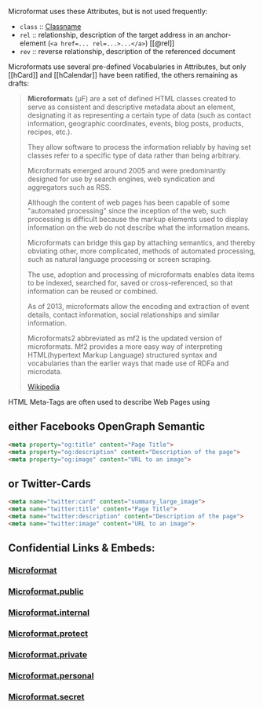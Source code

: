 Microformat uses these Attributes, but is not used frequently:
- `class` :: [Classname](https://en.wikipedia.org/wiki/Class_(computer_programming)) 
- `rel` :: relationship, description of the target address in an anchor-element (`<a href=... rel=...>...</a>`) [[@rel]] 
- `rev` :: reverse relationship, description of the referenced document

Microformats use several pre-defined Vocabularies in Attributes, but only [[hCard]] and [[hCalendar]] have been ratified, the others remaining as drafts: 

> **Microformat**s (μF) are a set of defined HTML classes created 
> to serve as consistent and descriptive metadata about an element, 
> designating it as representing a certain type of data 
> (such as contact information, geographic coordinates, events, blog posts, products, recipes, etc.). 
> 
> They allow software to process the information reliably 
> by having set classes refer to a specific type of data rather than being arbitrary. 
> 
> Microformats emerged around 2005 and were predominantly 
> designed for use by search engines, web syndication and aggregators such as RSS. 
> 
> Although the content of web pages has been capable of some "automated processing" since the inception of the web, 
> such processing is difficult because the markup elements 
> used to display information on the web 
> do not describe what the information means. 
> 
> Microformats can bridge this gap by attaching semantics, 
> and thereby obviating other, more complicated, methods of automated processing, 
> such as natural language processing or screen scraping. 
> 
> The use, adoption and processing of microformats enables data items to be indexed, 
> searched for, saved or cross-referenced, 
> so that information can be reused or combined.
> 
> As of 2013, microformats allow the encoding and extraction of event details, 
> contact information, social relationships and similar information.
>
> Microformats2 abbreviated as mf2 is the updated version of microformats. Mf2 provides a more easy way of interpreting HTML(hypertext Markup Language) structured syntax and vocabularies than the earlier ways that made use of RDFa and microdata.
>
> [Wikipedia](https://en.wikipedia.org/wiki/Microformat)

HTML Meta-Tags are often used to describe Web Pages using 
## either Facebooks OpenGraph Semantic
```html
<meta property="og:title" content="Page Title">
<meta property="og:description" content="Description of the page">
<meta property="og:image" content="URL to an image">
```

## or Twitter-Cards
```html
<meta name="twitter:card" content="summary_large_image">
<meta name="twitter:title" content="Page Title">
<meta name="twitter:description" content="Description of the page">
<meta name="twitter:image" content="URL to an image">

```


## Confidential Links & Embeds: 

### [Microformat](/_Standards/W3C/RDF(Resource_Description_Framework)/Microformat.md) 

### [Microformat.public](/_public/W3C/RDF(Resource_Description_Framework)/Microformat.public.md) 

### [Microformat.internal](/_internal/W3C/RDF(Resource_Description_Framework)/Microformat.internal.md) 

### [Microformat.protect](/_protect/W3C/RDF(Resource_Description_Framework)/Microformat.protect.md) 

### [Microformat.private](/_private/W3C/RDF(Resource_Description_Framework)/Microformat.private.md) 

### [Microformat.personal](/_personal/W3C/RDF(Resource_Description_Framework)/Microformat.personal.md) 

### [Microformat.secret](/_secret/W3C/RDF(Resource_Description_Framework)/Microformat.secret.md)

